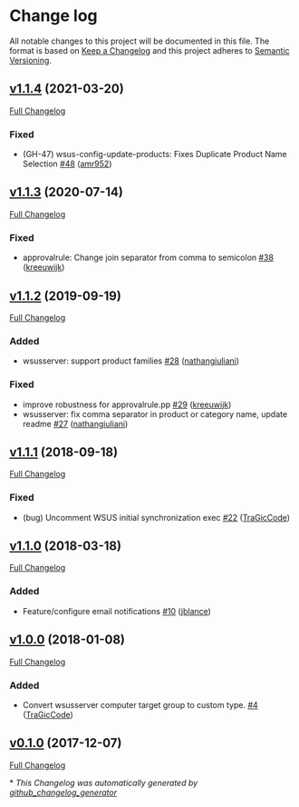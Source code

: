 # Change log

All notable changes to this project will be documented in this file. The format is based on [Keep a Changelog](http://keepachangelog.com/en/1.0.0/) and this project adheres to [Semantic Versioning](http://semver.org).

## [v1.1.4](https://github.com/tragiccode/tragiccode-wsusserver/tree/v1.1.4) (2021-03-20)

[Full Changelog](https://github.com/tragiccode/tragiccode-wsusserver/compare/v1.1.3...v1.1.4)

### Fixed

- \(GH-47\) wsus-config-update-products: Fixes Duplicate Product Name Selection [\#48](https://github.com/TraGicCode/tragiccode-wsusserver/pull/48) ([amr952](https://github.com/amr952))

## [v1.1.3](https://github.com/tragiccode/tragiccode-wsusserver/tree/v1.1.3) (2020-07-14)

[Full Changelog](https://github.com/tragiccode/tragiccode-wsusserver/compare/v1.1.2...v1.1.3)

### Fixed

- approvalrule: Change join separator from comma to semicolon [\#38](https://github.com/TraGicCode/tragiccode-wsusserver/pull/38) ([kreeuwijk](https://github.com/kreeuwijk))

## [v1.1.2](https://github.com/tragiccode/tragiccode-wsusserver/tree/v1.1.2) (2019-09-19)

[Full Changelog](https://github.com/tragiccode/tragiccode-wsusserver/compare/v1.1.1...v1.1.2)

### Added

- wsusserver: support product families [\#28](https://github.com/TraGicCode/tragiccode-wsusserver/pull/28) ([nathangiuliani](https://github.com/nathangiuliani))

### Fixed

- improve robustness for approvalrule.pp [\#29](https://github.com/TraGicCode/tragiccode-wsusserver/pull/29) ([kreeuwijk](https://github.com/kreeuwijk))
- wsusserver: fix comma separator in product or category name, update readme [\#27](https://github.com/TraGicCode/tragiccode-wsusserver/pull/27) ([nathangiuliani](https://github.com/nathangiuliani))

## [v1.1.1](https://github.com/tragiccode/tragiccode-wsusserver/tree/v1.1.1) (2018-09-18)

[Full Changelog](https://github.com/tragiccode/tragiccode-wsusserver/compare/v1.1.0...v1.1.1)

### Fixed

- \(bug\) Uncomment WSUS initial synchronization exec [\#22](https://github.com/TraGicCode/tragiccode-wsusserver/pull/22) ([TraGicCode](https://github.com/TraGicCode))

## [v1.1.0](https://github.com/tragiccode/tragiccode-wsusserver/tree/v1.1.0) (2018-03-18)

[Full Changelog](https://github.com/tragiccode/tragiccode-wsusserver/compare/v1.0.0...v1.1.0)

### Added

- Feature/configure email notifications [\#10](https://github.com/TraGicCode/tragiccode-wsusserver/pull/10) ([jblance](https://github.com/jblance))

## [v1.0.0](https://github.com/tragiccode/tragiccode-wsusserver/tree/v1.0.0) (2018-01-08)

[Full Changelog](https://github.com/tragiccode/tragiccode-wsusserver/compare/v0.1.0...v1.0.0)

### Added

- Convert wsusserver computer target group to custom type. [\#4](https://github.com/TraGicCode/tragiccode-wsusserver/pull/4) ([TraGicCode](https://github.com/TraGicCode))

## [v0.1.0](https://github.com/tragiccode/tragiccode-wsusserver/tree/v0.1.0) (2017-12-07)

[Full Changelog](https://github.com/tragiccode/tragiccode-wsusserver/compare/ab1b674fc38149f30984677d0ce4e635861f0e62...v0.1.0)



\* *This Changelog was automatically generated by [github_changelog_generator](https://github.com/skywinder/Github-Changelog-Generator)*
